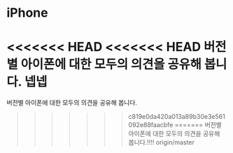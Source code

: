 # iPhone
<<<<<<< HEAD
<<<<<<< HEAD
버전별 아이폰에 대한 모두의 의견을 공유해 봅니다. 넵넵
=======
버전별 아이폰에 대한 모두의 의견을 공유해 봅니다.
>>>>>>> c819e0da420a013a89b30e3e561092e88faacbfe
=======
버전별 아이폰에 대한 모두의 의견을 공유해 봅니다.!!!!
>>>>>>> origin/master

